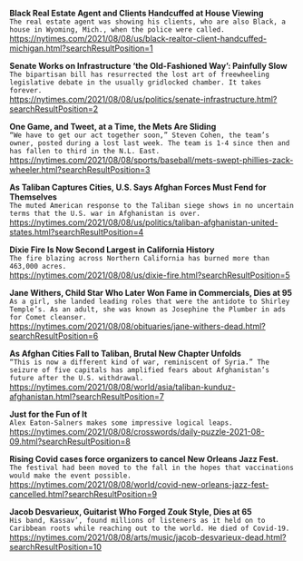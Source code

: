 **Black Real Estate Agent and Clients Handcuffed at House Viewing**\
`The real estate agent was showing his clients, who are also Black, a house in Wyoming, Mich., when the police were called.`\
https://nytimes.com/2021/08/08/us/black-realtor-client-handcuffed-michigan.html?searchResultPosition=1

**Senate Works on Infrastructure ‘the Old-Fashioned Way’: Painfully Slow**\
`The bipartisan bill has resurrected the lost art of freewheeling legislative debate in the usually gridlocked chamber. It takes forever.`\
https://nytimes.com/2021/08/08/us/politics/senate-infrastructure.html?searchResultPosition=2

**One Game, and Tweet, at a Time, the Mets Are Sliding**\
`“We have to get our act together soon,” Steven Cohen, the team’s owner, posted during a lost last week. The team is 1-4 since then and has fallen to third in the N.L. East.`\
https://nytimes.com/2021/08/08/sports/baseball/mets-swept-phillies-zack-wheeler.html?searchResultPosition=3

**As Taliban Captures Cities, U.S. Says Afghan Forces Must Fend for Themselves**\
`The muted American response to the Taliban siege shows in no uncertain terms that the U.S. war in Afghanistan is over.`\
https://nytimes.com/2021/08/08/us/politics/taliban-afghanistan-united-states.html?searchResultPosition=4

**Dixie Fire Is Now Second Largest in California History**\
`The fire blazing across Northern California has burned more than 463,000 acres.`\
https://nytimes.com/2021/08/08/us/dixie-fire.html?searchResultPosition=5

**Jane Withers, Child Star Who Later Won Fame in Commercials, Dies at 95**\
`As a girl, she landed leading roles that were the antidote to Shirley Temple’s. As an adult, she was known as Josephine the Plumber in ads for Comet cleanser.`\
https://nytimes.com/2021/08/08/obituaries/jane-withers-dead.html?searchResultPosition=6

**As Afghan Cities Fall to Taliban, Brutal New Chapter Unfolds**\
`“This is now a different kind of war, reminiscent of Syria.” The seizure of five capitals has amplified fears about Afghanistan’s future after the U.S. withdrawal.`\
https://nytimes.com/2021/08/08/world/asia/taliban-kunduz-afghanistan.html?searchResultPosition=7

**Just for the Fun of It**\
`Alex Eaton-Salners makes some impressive logical leaps.`\
https://nytimes.com/2021/08/08/crosswords/daily-puzzle-2021-08-09.html?searchResultPosition=8

**Rising Covid cases force organizers to cancel New Orleans Jazz Fest.**\
`The festival had been moved to the fall in the hopes that vaccinations would make the event possible.`\
https://nytimes.com/2021/08/08/world/covid-new-orleans-jazz-fest-cancelled.html?searchResultPosition=9

**Jacob Desvarieux, Guitarist Who Forged Zouk Style, Dies at 65**\
`His band, Kassav’, found millions of listeners as it held on to Caribbean roots while reaching out to the world. He died of Covid-19.`\
https://nytimes.com/2021/08/08/arts/music/jacob-desvarieux-dead.html?searchResultPosition=10

